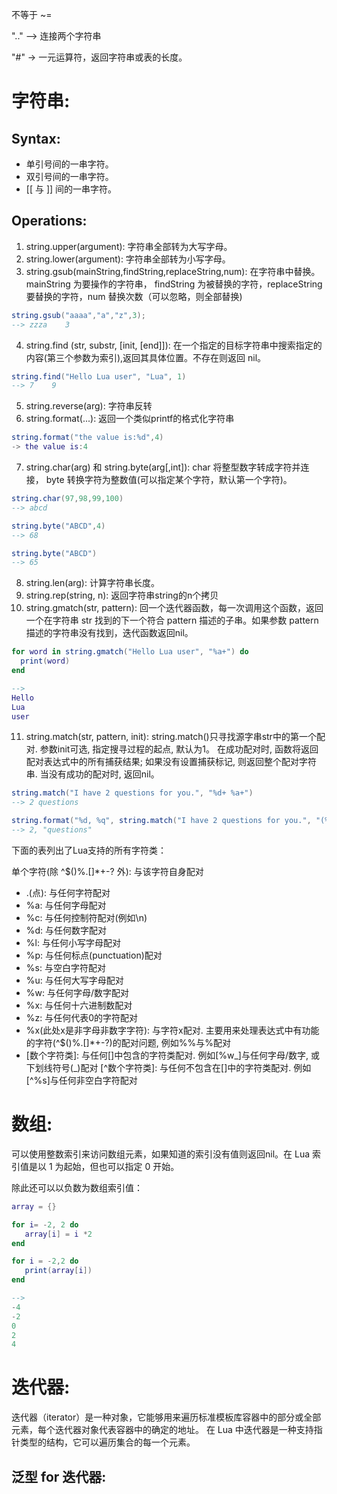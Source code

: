 不等于 ~=

".." --> 连接两个字符串	

"#" -> 	一元运算符，返回字符串或表的长度。

# 字符串:
## Syntax:
- 单引号间的一串字符。
- 双引号间的一串字符。
- \[\[ 与 \]\] 间的一串字符。

## Operations: 
1. string.upper(argument): 字符串全部转为大写字母。
2. string.lower(argument): 字符串全部转为小写字母。
3. string.gsub(mainString,findString,replaceString,num): 在字符串中替换。
mainString 为要操作的字符串， findString 为被替换的字符，replaceString 要替换的字符，num 替换次数（可以忽略，则全部替换)
```lua
string.gsub("aaaa","a","z",3);
--> zzza    3
```
4. string.find (str, substr, \[init, \[end\]\]): 在一个指定的目标字符串中搜索指定的内容(第三个参数为索引),返回其具体位置。不存在则返回 nil。
```lua
string.find("Hello Lua user", "Lua", 1) 
--> 7    9
```
5. string.reverse(arg): 字符串反转
6. string.format(...): 返回一个类似printf的格式化字符串
```lua
string.format("the value is:%d",4)
-> the value is:4
```
7. string.char(arg) 和 string.byte(arg\[,int\]): char 将整型数字转成字符并连接， byte 转换字符为整数值(可以指定某个字符，默认第一个字符)。
```lua
string.char(97,98,99,100)
--> abcd

string.byte("ABCD",4)
--> 68

string.byte("ABCD")
--> 65
```
8. string.len(arg): 计算字符串长度。
9. string.rep(string, n): 返回字符串string的n个拷贝
10. string.gmatch(str, pattern): 
回一个迭代器函数，每一次调用这个函数，返回一个在字符串 str 找到的下一个符合 pattern 描述的子串。如果参数 pattern 描述的字符串没有找到，迭代函数返回nil。
```lua
for word in string.gmatch("Hello Lua user", "%a+") do 
  print(word) 
end

--> 
Hello
Lua
user
```
11. string.match(str, pattern, init): 
string.match()只寻找源字串str中的第一个配对. 参数init可选, 指定搜寻过程的起点, 默认为1。
在成功配对时, 函数将返回配对表达式中的所有捕获结果; 如果没有设置捕获标记, 则返回整个配对字符串. 当没有成功的配对时, 返回nil。
```lua
string.match("I have 2 questions for you.", "%d+ %a+")
--> 2 questions

string.format("%d, %q", string.match("I have 2 questions for you.", "(%d+) (%a+)"))
--> 2, "questions"
```

下面的表列出了Lua支持的所有字符类：

单个字符(除 ^$()%.\[\]\*+-? 外): 与该字符自身配对
- .(点): 与任何字符配对
- %a: 与任何字母配对
- %c: 与任何控制符配对(例如\n)
- %d: 与任何数字配对
- %l: 与任何小写字母配对
- %p: 与任何标点(punctuation)配对
- %s: 与空白字符配对
- %u: 与任何大写字母配对
- %w: 与任何字母/数字配对
- %x: 与任何十六进制数配对
- %z: 与任何代表0的字符配对
- %x(此处x是非字母非数字字符): 与字符x配对. 主要用来处理表达式中有功能的字符(^$()%.[]*+-?)的配对问题, 例如%%与%配对
- \[数个字符类\]: 与任何\[\]中包含的字符类配对. 例如\[%w_\]与任何字母/数字, 或下划线符号(\_)配对
\[^数个字符类\]: 与任何不包含在\[\]中的字符类配对. 例如\[^%s\]与任何非空白字符配对

# 数组: 
可以使用整数索引来访问数组元素，如果知道的索引没有值则返回nil。在 Lua 索引值是以 1 为起始，但也可以指定 0 开始。

除此还可以以负数为数组索引值：
```lua
array = {}

for i= -2, 2 do
   array[i] = i *2
end

for i = -2,2 do
   print(array[i])
end

--> 
-4
-2
0
2
4
```

# 迭代器:
迭代器（iterator）是一种对象，它能够用来遍历标准模板库容器中的部分或全部元素，每个迭代器对象代表容器中的确定的地址。 在 Lua 中迭代器是一种支持指针类型的结构，它可以遍历集合的每一个元素。

## 泛型 for 迭代器: 
